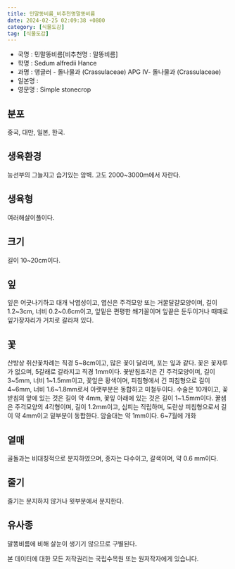 ```yaml
---
title: 민말똥비름_비추천명말똥비름
date: 2024-02-25 02:09:38 +0800
category: [식물도감]
tag: [식물도감]
---
```




- 국명 : 민말똥비름[비추천명 : 말똥비름]
- 학명 : Sedum alfredii Hance
- 과명 : 앵글러 - 돌나물과 (Crassulaceae) APG Ⅳ- 돌나물과 (Crassulaceae)
- 일본명 : 
- 영문명 : Simple stonecrop


## 분포
중국, 대만, 일본, 한국.
## 생육환경
능선부의 그늘지고 습기있는 암벽. 고도 2000~3000m에서 자란다.
## 생육형
여러해살이풀이다.
## 크기
길이 10~20cm이다.
## 잎
잎은 어긋나기하고 대개 낙엽성이고, 엽신은 주걱모양 또는 거꿀달걀모양이며, 길이 1.2~3cm, 너비 0.2~0.6cm이고, 잎밑은 편평한 쐐기꼴이며 잎끝은 둔두이거나 때때로 잎가장자리가 거치로 갈라져 있다.
## 꽃
산방상 취산꽃차례는 직경 5~8cm이고, 많은 꽃이 달리며, 포는 잎과 같다. 꽃은 꽃자루가 없으며, 5갈래로 갈라지고 직경 1mm이다. 꽃받침조각은 긴 주걱모양이며, 길이 3~5mm, 너비 1~1.5mm이고, 꽃잎은 황색이며, 피침형에서 긴 피침형으로 길이 4~6mm, 너비 1.6~1.8mm로서 아랫부분은 동합하고 미철두이다. 수술은 10개이고, 꽃받침의 앞에 있는 것은 길이 약 4mm, 꽃잎 아래에 있는 것은 길이 1~1.5mm이다. 꿀샘은 주걱모양의 4각형이며, 길이 1.2mm이고, 심피는 직립하며, 도란상 피침형으로서 길이 약 4mm이고 밑부분이 동합한다. 암술대는 약 1mm이다. 6~7월에 개화
## 열매
골돌과는 비대칭적으로 분지하였으며, 종자는 다수이고, 갈색이며, 약 0.6 mm이다.
## 줄기
줄기는 분지하지 않거나 윗부분에서 분지한다.
## 유사종
말똥비름에 비해 살눈이 생기기 않으므로 구별된다.






본 데이터에 대한 모든 저작권리는 국립수목원 또는 원저작자에게 있습니다.
